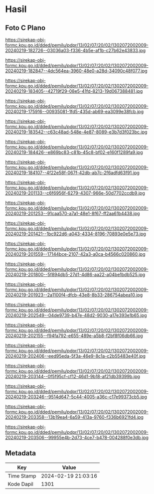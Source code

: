 # Hasil

## Foto C Plano

https://sirekap-obj-formc.kpu.go.id/dded/pemilu/pdpr/13/02/07/20/02/1302072002009-20240219-182726--03036a03-f336-4b5e-af1b-c27b62e43833.jpg

https://sirekap-obj-formc.kpu.go.id/dded/pemilu/pdpr/13/02/07/20/02/1302072002009-20240219-182847--4dc564ea-3960-48e0-a28d-34090c48f077.jpg

https://sirekap-obj-formc.kpu.go.id/dded/pemilu/pdpr/13/02/07/20/02/1302072002009-20240219-183405--42719f29-08e5-41fd-8213-19d067388481.jpg

https://sirekap-obj-formc.kpu.go.id/dded/pemilu/pdpr/13/02/07/20/02/1302072002009-20240219-175916--00935081-1fd5-435d-ab69-ea3099e38fcb.jpg

https://sirekap-obj-formc.kpu.go.id/dded/pemilu/pdpr/13/02/07/20/02/1302072002009-20240219-183542--c63c48ad-548e-4e87-8089-e3b7d3f023bc.jpg

https://sirekap-obj-formc.kpu.go.id/dded/pemilu/pdpr/13/02/07/20/02/1302072002009-20240219-184426--e869bc83-c81b-45c8-bf02-e160f1289fa9.jpg

https://sirekap-obj-formc.kpu.go.id/dded/pemilu/pdpr/13/02/07/20/02/1302072002009-20240219-184107--4f22e58f-067f-42db-ab7c-2f6adfd63f91.jpg

https://sirekap-obj-formc.kpu.go.id/dded/pemilu/pdpr/13/02/07/20/02/1302072002009-20240219-201133--c6f6956f-6279-4307-966e-50d7702ccdb9.jpg

https://sirekap-obj-formc.kpu.go.id/dded/pemilu/pdpr/13/02/07/20/02/1302072002009-20240219-201253--91caa570-a7a1-48e1-8f67-ff2aa61b4438.jpg

https://sirekap-obj-formc.kpu.go.id/dded/pemilu/pdpr/13/02/07/20/02/1302072002009-20240219-201421--1bc922d6-a043-4334-8196-70893e0e5e73.jpg

https://sirekap-obj-formc.kpu.go.id/dded/pemilu/pdpr/13/02/07/20/02/1302072002009-20240219-201559--17144bce-2107-42a3-a0ca-b4566c020860.jpg

https://sirekap-obj-formc.kpu.go.id/dded/pemilu/pdpr/13/02/07/20/02/1302072002009-20240219-201800--5f894db5-27d1-4d86-aa22-a04be1bdb525.jpg

https://sirekap-obj-formc.kpu.go.id/dded/pemilu/pdpr/13/02/07/20/02/1302072002009-20240219-201923--2a1100f4-dfcb-43e8-8b33-286754abea10.jpg

https://sirekap-obj-formc.kpu.go.id/dded/pemilu/pdpr/13/02/07/20/02/1302072002009-20240219-202549--04de9739-b47e-48d2-9030-a17e393e1b65.jpg

https://sirekap-obj-formc.kpu.go.id/dded/pemilu/pdpr/13/02/07/20/02/1302072002009-20240219-202155--f94fa792-e655-489e-a5b8-f2bf8f06db66.jpg

https://sirekap-obj-formc.kpu.go.id/dded/pemilu/pdpr/13/02/07/20/02/1302072002009-20240219-202406--eed95eda-5f3a-46e9-8c1a-c2b55483e40f.jpg

https://sirekap-obj-formc.kpu.go.id/dded/pemilu/pdpr/13/02/07/20/02/1302072002009-20240219-203144--0f5f95cf-cf12-46d1-9b18-af21db39399b.jpg

https://sirekap-obj-formc.kpu.go.id/dded/pemilu/pdpr/13/02/07/20/02/1302072002009-20240219-203246--9514d647-5c44-4005-a36c-c17e99373cb5.jpg

https://sirekap-obj-formc.kpu.go.id/dded/pemilu/pdpr/13/02/07/20/02/1302072002009-20240219-203358--13b19ea4-6a59-413a-9760-f336b6921fd4.jpg

https://sirekap-obj-formc.kpu.go.id/dded/pemilu/pdpr/13/02/07/20/02/1302072002009-20240219-203506--99955e4b-2d73-4ce7-b478-004288f0e3db.jpg


## Metadata

| Key        | Value               |
| ---------- | ------------------- |
| Time Stamp | 2024-02-19 21:03:16 |
| Kode Dapil | 1301                |



